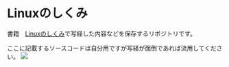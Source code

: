 # Linuxのしくみ

書籍　[Linuxのしくみ](http://gihyo.jp/book/2018/978-4-7741-9607-7)で写経した内容などを保存するリポジトリです。　　

ここに記載するソースコードは自分用ですが写経が面倒であれば流用してください。
![](http://image.gihyo.co.jp/assets/images/cover/2018/9784774196077.jpg)
